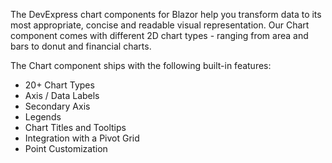 The DevExpress сhart components for Blazor help you transform data to its most appropriate, concise and readable visual representation. Our Chart component comes with different 2D chart types - ranging from area and bars to donut and financial charts.


The Chart component ships with the following built-in features: 
* 20+ Chart Types 
* Axis / Data Labels 
* Secondary Axis 
* Legends 
* Chart Titles and Tooltips 
* Integration with a Pivot Grid 
* Point Customization 

